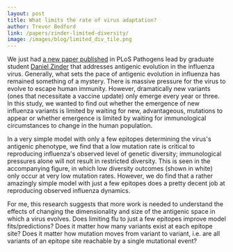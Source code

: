 ```yaml
---
layout: post
title: What limits the rate of virus adaptation?
author: Trevor Bedford
link: /papers/zinder-limited-diversity/
image: /images/blog/limited_div_tile.png
---
```


We just had [a new paper published](/papers/zinder-limited-diversity/) in PLoS Pathogens lead by graduate student [Daniel Zinder](http://www.ccmb.med.umich.edu/node/120) that addresses antigenic evolution in the influenza virus. Generally, what sets the pace of antigenic evolution in influenza has remained something of a mystery.  There is massive pressure for the virus to evolve to escape human immunity.  However, dramatically new variants (ones that necessitate a vaccine update) only emerge every year or three. In this study, we wanted to find out whether the emergence of new influenza variants is limited by waiting for new, advantageous, mutations to appear or whether emergence is limited by waiting for immunological circumstances to change in the human population.

In a very simple model with only a few epitopes determining the virus's antigenic phenotype, we find that a low mutation rate is critical to reproducing influenza's observed level of genetic diversity; immunological pressures alone will not result in restricted diversity.  This is seen in the accompanying figure, in which low diversity outcomes (shown in white) only occur at very low mutation rates.  However, we do find that a rather amazingly simple model with just a few epitopes does a pretty decent job at reproducing observed influenza dynamics.

For me, this research suggests that more work is needed to understand the effects of changing the dimensionality and size of the antigenic space in which a virus evolves.  Does limiting flu to just a few epitopes improve model fits/predictions?  Does it matter how many variants exist at each epitope site?  Does it matter how mutation moves from variant to variant, i.e. are all variants of an epitope site reachable by a single mutational event?

